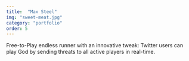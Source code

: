 ```yaml
---
title:  "Max Steel"
img: "sweet-meat.jpg"
category: "portfolio"
order: 5
---
```

<p>Free-to-Play endless runner with an innovative tweak: Twitter users can play God by sending threats to all active players in real-time.</p>